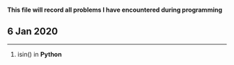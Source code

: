 #### This file will record all problems I have encountered during programming


## 6 Jan 2020
----------
1.  isin() in **Python**
